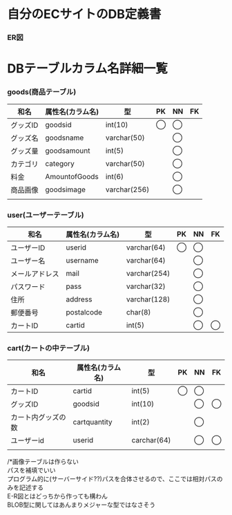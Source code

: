 # 自分のECサイトのDB定義書
### ER図

# DBテーブルカラム名詳細一覧

### goods(商品テーブル)
|和名|属性名(カラム名)|型|PK|NN|FK|
|---|---|---|---|---|---|
|グッズID|goodsid|int(10)|◯|◯||
|グッズ名|goodsname|varchar(50)||◯||
|グッズ量|goodsamount|int(5)||◯||
|カテゴリ|category|varchar(50)||◯||
|料金|AmountofGoods|int(6)||◯||
|商品画像|goodsimage|varchar(256)||◯||/*相対パスを記述する*/
|||||||

### user(ユーザーテーブル)
|和名|属性名(カラム名)|型|PK|NN|FK|
|---|---|---|---|---|---|
|ユーザーID|userid|varchar(64)|◯|◯||
|ユーザー名|username|varchar(64)||◯||
|メールアドレス|mail|varchar(254)||◯||/*RFC5321 4.5.3で規定されている。*/
|パスワード|pass|varchar(32)||◯||
|住所|address|varchar(128)||◯||
|郵便番号|postalcode|char(8)||◯||
|カートID|cartid|int(5)||◯|◯|


### cart(カートの中テーブル)
|和名|属性名(カラム名)|型|PK|NN|FK|
|---|---|---|---|---|---|
|カートID|cartid|int(5)|◯|◯||
|グッズID|goodsid|int(10)||◯|◯|
|カート内グッズの数|cartquantity|int(2)||◯||
|ユーザーid|userid|carchar(64)||◯|◯|
|||||||


/*画像テーブルは作らない<br>
パスを補填でいい<br>
プログラム的に(サーバーサイド??)パスを合体させるので、ここでは相対パスのみを記述する<br>
E-R図とはどっちから作っても構わん<br>
BLOB型に関してはあんまりメジャーな型ではなさそう<br>
